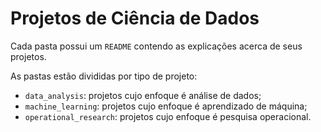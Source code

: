 # Projetos de Ciência de Dados

Cada pasta possui um `README` contendo as explicações acerca de seus projetos.

As pastas estão divididas por tipo de projeto:

- `data_analysis`: projetos cujo enfoque é análise de dados;
- `machine_learning`: projetos cujo enfoque é aprendizado de máquina;
- `operational_research`: projetos cujo enfoque é pesquisa operacional.
